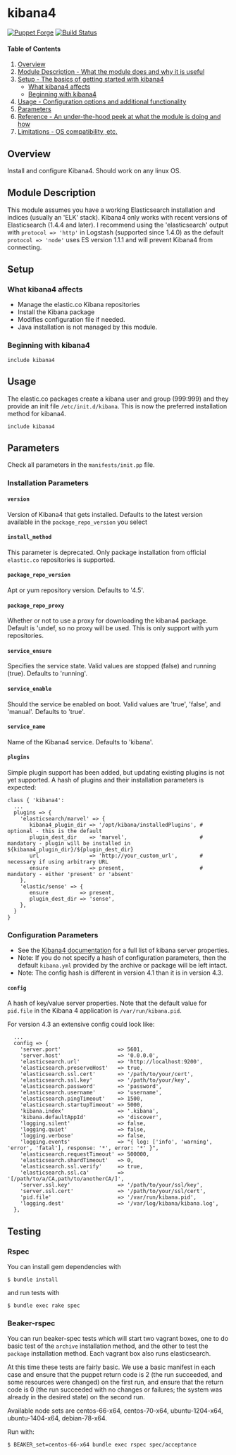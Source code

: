 # kibana4

[![Puppet Forge](http://img.shields.io/puppetforge/v/lesaux/kibana4.svg)](https://forge.puppetlabs.com/lesaux/kibana4)
[![Build Status](http://img.shields.io/travis/lesaux/puppet-kibana4.svg)](http://travis-ci.org/lesaux/puppet-kibana4)


#### Table of Contents

1. [Overview](#overview)
2. [Module Description - What the module does and why it is useful](#module-description)
3. [Setup - The basics of getting started with kibana4](#setup)
    * [What kibana4 affects](#what-kibana4-affects)
    * [Beginning with kibana4](#beginning-with-kibana4)
4. [Usage - Configuration options and additional functionality](#usage)
5. [Parameters](#parameters)
6. [Reference - An under-the-hood peek at what the module is doing and how](#reference)
7. [Limitations - OS compatibility, etc.](#limitations)

## Overview

Install and configure Kibana4. Should work on any linux OS.

## Module Description

This module assumes you have a working Elasticsearch installation and indices (usually an 'ELK' stack).  Kibana4 only works with recent versions of Elasticsearch (1.4.4 and later).  I recommend using the 'elasticsearch' output with `protocol => 'http'` in Logstash (supported since 1.4.0) as the default `protocol => 'node'` uses ES version 1.1.1 and will prevent Kibana4 from connecting.

## Setup

### What kibana4 affects

* Manage the elastic.co Kibana repositories
* Install the Kibana package
* Modifies configuration file if needed.
* Java installation is not managed by this module.

### Beginning with kibana4

```puppet
include kibana4
```

## Usage

The elastic.co packages create a kibana user and group (999:999) and they provide an init file `/etc/init.d/kibana`.  This is now the preferred installation method for kibana4.

```puppet
include kibana4
```

## Parameters

Check all parameters in the `manifests/init.pp` file.

### Installation Parameters

#### `version`

Version of Kibana4 that gets installed.  Defaults to the latest version available in the `package_repo_version` you select

#### `install_method`

This parameter is deprecated. Only package installation from official `elastic.co` repositories is supported.

#### `package_repo_version`

Apt or yum repository version. Defaults to '4.5'.

#### `package_repo_proxy`

Whether or not to use a proxy for downloading the kibana4 package. Default is 'undef, so no proxy will be used. This is only support with yum repositories.

#### `service_ensure`

Specifies the service state. Valid values are stopped (false) and running (true).  Defaults to 'running'.

#### `service_enable`

Should the service be enabled on boot. Valid values are 'true', 'false', and 'manual'.  Defaults to 'true'.

#### `service_name`

Name of the Kibana4 service. Defaults to 'kibana'.

#### `plugins`

Simple plugin support has been added, but updating existing plugins is not yet supported.  A hash of plugins and their installation parameters is expected:

```puppet
class { 'kibana4':
  ...
  plugins => {
    'elasticsearch/marvel' => {
       kibana4_plugin_dir => '/opt/kibana/installedPlugins', # optional - this is the default
       plugin_dest_dir    => 'marvel',                       # mandatory - plugin will be installed in ${kibana4_plugin_dir}/${plugin_dest_dir}
       url                => 'http://your_custom_url',       # necessary if using arbitrary URL
       ensure             => present,                        # mandatory - either 'present' or 'absent'
    },
    'elastic/sense' => {
       ensure          => present,
       plugin_dest_dir => 'sense',
    },
  }
}
```

### Configuration Parameters

* See the [Kibana4 documentation](https://www.elastic.co/guide/en/kibana/current/kibana-server-properties.html) for a full list of kibana server properties.
* Note: If you do not specify a hash of configuration parameters, then the default `kibana.yml` provided by the archive or package will be left intact.
* Note: The config hash is different in version 4.1 than it is in version 4.3.

#### `config`

A hash of key/value server properties. Note that the default value for `pid.file` in the Kibana 4 application is `/var/run/kibana.pid`.

For version 4.3 an extensive config could look like:

```puppet
  ...
  config => {
    'server.port'                  => 5601,
    'server.host'                  => '0.0.0.0',
    'elasticsearch.url'            => 'http://localhost:9200',
    'elasticsearch.preserveHost'   => true,
    'elasticsearch.ssl.cert'       => '/path/to/your/cert',
    'elasticsearch.ssl.key'        => '/path/to/your/key',
    'elasticsearch.password'       => 'password',
    'elasticsearch.username'       => 'username',
    'elasticsearch.pingTimeout'    => 1500,
    'elasticsearch.startupTimeout' => 5000,
    'kibana.index'                 => '.kibana',
    'kibana.defaultAppId'          => 'discover',
    'logging.silent'               => false,
    'logging.quiet'                => false,
    'logging.verbose'              => false,
    'logging.events'               => "{ log: ['info', 'warning', 'error', 'fatal'], response: '*', error: '*' }",
    'elasticsearch.requestTimeout' => 500000,
    'elasticsearch.shardTimeout'   => 0,
    'elasticsearch.ssl.verify'     => true,
    'elasticsearch.ssl.ca'         => '[/path/to/a/CA,path/to/anotherCA/]',
    'server.ssl.key'               => '/path/to/your/ssl/key',
    'server.ssl.cert'              => '/path/to/your/ssl/cert',
    'pid.file'                     => '/var/run/kibana.pid',
    'logging.dest'                 => '/var/log/kibana/kibana.log',
  },
```

## Testing

### Rspec

You can install gem dependencies with
```
$ bundle install
```
and run tests with
```
$ bundle exec rake spec
```

### Beaker-rspec

You can run beaker-spec tests which will start two vagrant boxes, one to do basic test of the `archive` installation method, and the other to test the `package` installation method. Each vagrant box also runs elasticsearch.

At this time these tests are fairly basic. We use a basic manifest in each case and ensure that the puppet return code is 2 (the run succeeded, and some resources were changed) on the first run, and ensure that the return code is 0 (the run succeeded with no changes or failures; the system was already in the desired state) on the second run.

Available node sets are centos-66-x64, centos-70-x64, ubuntu-1204-x64, ubuntu-1404-x64, debian-78-x64.

Run with:
```
$ BEAKER_set=centos-66-x64 bundle exec rspec spec/acceptance
```
